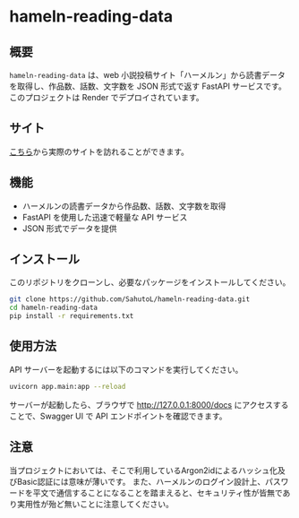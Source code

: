 # hameln-reading-data

## 概要
`hameln-reading-data` は、web 小説投稿サイト「ハーメルン」から読書データを取得し、作品数、話数、文字数を JSON 形式で返す FastAPI サービスです。このプロジェクトは Render でデプロイされています。

## サイト
[こちら](https://hameln-reading-data.onrender.com/docs)から実際のサイトを訪れることができます。

## 機能
- ハーメルンの読書データから作品数、話数、文字数を取得
- FastAPI を使用した迅速で軽量な API サービス
- JSON 形式でデータを提供

## インストール
このリポジトリをクローンし、必要なパッケージをインストールしてください。

```bash
git clone https://github.com/SahutoL/hameln-reading-data.git
cd hameln-reading-data
pip install -r requirements.txt
```

## 使用方法
API サーバーを起動するには以下のコマンドを実行してください。

```bash
uvicorn app.main:app --reload
```

サーバーが起動したら、ブラウザで http://127.0.0.1:8000/docs にアクセスすることで、Swagger UI で API エンドポイントを確認できます。

## 注意
当プロジェクトにおいては、そこで利用しているArgon2idによるハッシュ化及びBasic認証には意味が薄いです。
また、ハーメルンのログイン設計上、パスワードを平文で通信することになることを踏まえると、セキュリティ性が皆無であり実用性が殆ど無いことに注意してください。